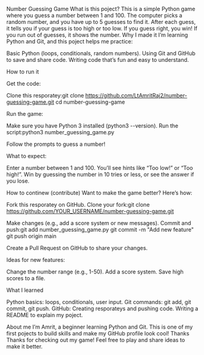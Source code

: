 Number Guessing Game
What is this poject?
This is a simple Python game where you guess a number between 1 and 100. The computer picks a random number, and you have up to 5 guesses to find it. After each guess, it tells you if your guess is too high or too low. If you guess right, you win! If you run out of guesses, it shows the number.
Why I made it
I’m learning Python and Git, and this poject helps me practice:

Basic Python (loops, conditionals, random numbers).
Using Git and GitHub to save and share code.
Writing code that’s fun and easy to understand.

How to run it

Get the code:

Clone this resporatey:git clone https://github.com/LtAmritRaj2/number-guessing-game.git
cd number-guessing-game




Run the game:

Make sure you have Python 3 installed (python3 --version).
Run the script:python3 number_guessing_game.py


Follow the prompts to guess a number!


What to expect:

Enter a number between 1 and 100.
You’ll see hints like “Too low!” or “Too high!”.
Win by guessing the number in 10 tries or less, or see the answer if you lose.


How to continew (contribute)
Want to make the game better? Here’s how:

Fork this resporatey on GitHub.
Clone your fork:git clone https://github.com/YOUR_USERNAME/number-guessing-game.git


Make changes (e.g., add a score system or new messages).
Commit and push:git add number_guessing_game.py
git commit -m "Add new feature"
git push origin main


Create a Pull Request on GitHub to share your changes.

Ideas for new features:

Change the number range (e.g., 1-50).
Add a score system.
Save high scores to a file.

What I learned

Python basics: loops, conditionals, user input.
Git commands: git add, git commit, git push.
GitHub: Creating resporateys and pushing code.
Writing a README to explain my poject.

About me
I’m Amrit, a beginner learning Python and Git. This is one of my first pojects to build skills and make my GitHub profile look cool!
Thanks
Thanks for checking out my game! Feel free to play and share ideas to make it better.

